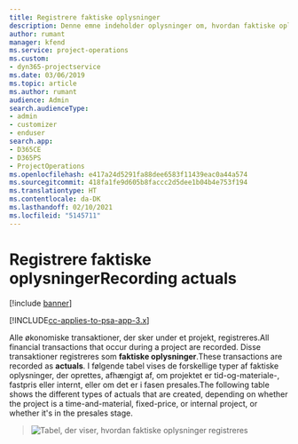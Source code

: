 ```yaml
---
title: Registrere faktiske oplysninger
description: Denne emne indeholder oplysninger om, hvordan faktiske oplysninger registreres.
author: rumant
manager: kfend
ms.service: project-operations
ms.custom:
- dyn365-projectservice
ms.date: 03/06/2019
ms.topic: article
ms.author: rumant
audience: Admin
search.audienceType:
- admin
- customizer
- enduser
search.app:
- D365CE
- D365PS
- ProjectOperations
ms.openlocfilehash: e417a24d5291fa88dee6583f11439eac0a44a574
ms.sourcegitcommit: 418fa1fe9d605b8faccc2d5dee1b04b4e753f194
ms.translationtype: HT
ms.contentlocale: da-DK
ms.lasthandoff: 02/10/2021
ms.locfileid: "5145711"
---
```

# <a name="recording-actuals"></a><span data-ttu-id="8d117-103">Registrere faktiske oplysninger</span><span class="sxs-lookup"><span data-stu-id="8d117-103">Recording actuals</span></span> 

[!include [banner](../includes/psa-now-project-operations.md)]

[!INCLUDE[cc-applies-to-psa-app-3.x](../includes/cc-applies-to-psa-app-3x.md)]

<span data-ttu-id="8d117-104">Alle økonomiske transaktioner, der sker under et projekt, registreres.</span><span class="sxs-lookup"><span data-stu-id="8d117-104">All financial transactions that occur during a project are recorded.</span></span> <span data-ttu-id="8d117-105">Disse transaktioner registreres som **faktiske oplysninger**.</span><span class="sxs-lookup"><span data-stu-id="8d117-105">These transactions are recorded as **actuals**.</span></span> <span data-ttu-id="8d117-106">I følgende tabel vises de forskellige typer af faktiske oplysninger, der oprettes, afhængigt af, om projektet er tid-og-materiale-, fastpris eller internt, eller om det er i fasen presales.</span><span class="sxs-lookup"><span data-stu-id="8d117-106">The following table shows the different types of actuals that are created, depending on whether the project is a time-and-material, fixed-price, or internal project, or whether it's in the presales stage.</span></span>

> ![Tabel, der viser, hvordan faktiske oplysninger registreres](media/advanced-table2.png)
